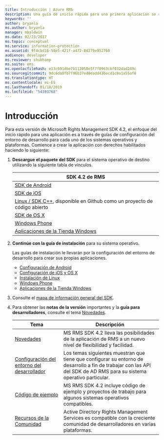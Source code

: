 ```yaml
---
title: Introducción | Azure RMS
description: Una guía de inicio rápido para una primera aplicación se realiza a través de las guías de configuración del entorno de desarrollo para cada uno de los sistemas operativos y plataformas.
keywords: ''
author: bryanla
ms.author: bryanla
manager: mbaldwin
ms.date: 02/23/2017
ms.topic: conceptual
ms.service: information-protection
ms.assetid: 9f4cbd16-58e5-421f-a472-8d279e952760
audience: developer
ms.reviewer: shubhamp
ms.suite: ems
ms.openlocfilehash: e13c691dbe7b112058e5f7f0963cbf0324ad249c
ms.sourcegitcommit: 9dc6da0fb7f96b37ed8eadd43bacd1c8a1a55af8
ms.translationtype: HT
ms.contentlocale: es-ES
ms.lasthandoff: 01/18/2019
ms.locfileid: "54393768"
---
```

# <a name="get-started"></a>Introducción

Para esta versión de Microsoft Rights Management SDK 4.2, el enfoque del inicio rápido para una aplicación es a través de guías de configuración del entorno de desarrollo para cada uno de los sistemas operativos y plataformas. Comience a crear la aplicación con derechos habilitados haciendo lo siguiente:

1. **Descargue el paquete del SDK** para el sistema operativo de destino utilizando la siguiente tabla de vínculos.


   |                                                 SDK 4.2 de RMS                                                 |
   |-------------------------------------------------------------------------------------------------------------|
   |                       [SDK de Android](https://go.microsoft.com/fwlink/p/?LinkId=404271)                       |
   |                         [SDK de iOS](https://go.microsoft.com/fwlink/p/?LinkId=404272)                         |
   | [Linux / SDK C++](https://github.com/AzureAD/rms-sdk-for-cpp), disponible en Github como un proyecto de código abierto |
   |                        [SDK de OS X](https://go.microsoft.com/fwlink/p/?LinkId=404273)                         |
   |                      [Windows Phone](https://go.microsoft.com/fwlink/p/?LinkId=524758)                      |
   |               [Aplicaciones de la Tienda Windows](https://go.microsoft.com/fwlink/p/?LinkID=526163)                |


2. **Continúe con la guía de instalación** para su sistema operativo.

   Las guías de instalación le llevarán por la configuración del entorno de desarrollo para crear sus propias aplicaciones.
   - [Configuración de Android](android-sdk.md)
   - [Configuración de iOS y OS X](ios-sdk.md)          
   - [Instalación de Linux](linux-setup.md)              
   - [Windows Phone](windows-phone-apps.md)     
   - [Aplicaciones de la Tienda Windows](winrt-sdk.md)

3. Consulte el [mapa de información general del SDK](api-reference-4-2.md).
4. Para obtener las **notas de la versión** importantes y la **guía para desarrolladores**, consulte el tema [Novedades](release-notes.md).

   |Tema|Descripción|
   |-----|-----------|
   |[Novedades](release-notes.md)|MS RMS SDK 4.2 lleva las posibilidades de la aplicación de RMS a un nuevo nivel de flexibilidad y facilidad.|
   |[Configuración del entorno del desarrollador](setup-developer-environment.md)|Los temas siguientes muestran que tiene que configurar su entorno de desarrollo a fin de trabajar con las API del SDK de AD RMS para su sistema operativo particular.|
   |[Código de ejemplo](code-examples.md)|MS RMS SDK 4.2 incluye código de ejemplo y proyectos de trabajo para algunos sistemas operativos compatibles.|
   |[Recursos de la Comunidad](community-resources.md)|Active Directory Rights Management Services es compatible con la creciente comunidad de desarrolladores en varias plataformas.|
